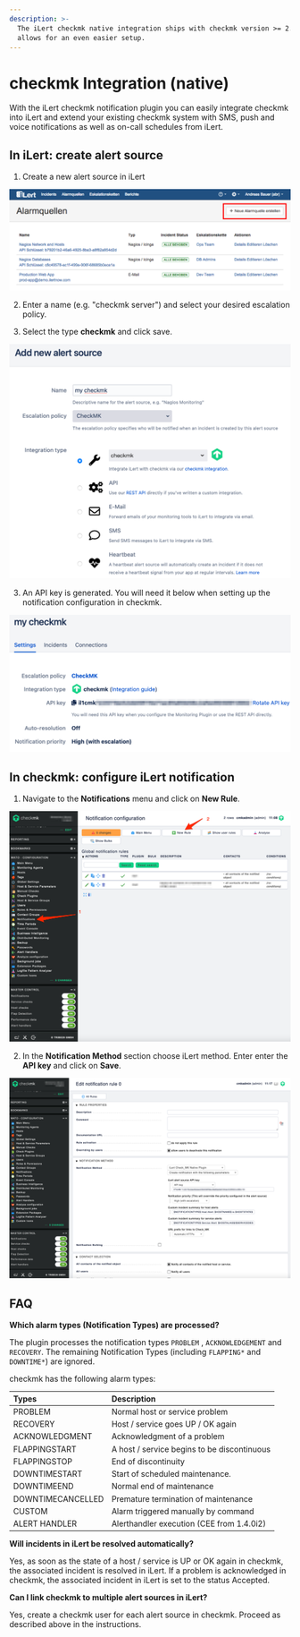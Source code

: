 ```yaml
---
description: >-
  The iLert checkmk native integration ships with checkmk version >= 2.0.0 and
  allows for an even easier setup.
---
```


# checkmk Integration \(native\)

With the iLert checkmk notification plugin you can easily integrate checkmk into iLert and extend your existing checkmk system with SMS, push and voice notifications as well as on-call schedules from iLert. 

## In iLert: create alert source <a id="create-alarm-source"></a>

1. Create a new alert source in iLert

![](../../.gitbook/assets/mk1.png)

2. Enter a name \(e.g. "checkmk server"\) and select your desired escalation policy.

3. Select the type **checkmk** and click save.

![](../../.gitbook/assets/ilert%20%2823%29.png)

3. An API key is generated. You will need it below when setting up the notification configuration in checkmk.

![](../../.gitbook/assets/ilert%20%2822%29.png)

## In checkmk: configure iLert notification <a id="configure-ilert-plugin"></a>

1. Navigate to the **Notifications** menu and click on **New Rule**.

![](../../.gitbook/assets/checkmk_local_site_cmk_-_notification_configuration.png)

2. In the **Notification Method** section choose iLert method. Enter enter the **API key** and click on **Save**.

![](../../.gitbook/assets/checkmk_local_site_cmk_-_edit_notification_rule_0.png)

## FAQ <a id="faq"></a>

**Which alarm types \(Notification Types\) are processed?**

The plugin processes the notification types `PROBLEM` , `ACKNOWLEDGEMENT` and `RECOVERY`. The remaining Notification Types \(including `FLAPPING*` and `DOWNTIME*`\) are ignored.

checkmk has the following alarm types:

| Types | Description |
| :--- | :--- |
| PROBLEM | Normal host or service problem |
| RECOVERY | Host / service goes UP / OK again |
| ACKNOWLEDGMENT | Acknowledgment of a problem |
| FLAPPINGSTART | A host / service begins to be discontinuous |
| FLAPPINGSTOP | End of discontinuity |
| DOWNTIMESTART | Start of scheduled maintenance. |
| DOWNTIMEEND | Normal end of maintenance |
| DOWNTIMECANCELLED | Premature termination of maintenance |
| CUSTOM | Alarm triggered manually by command |
| ALERT HANDLER | Alerthandler execution \(CEE from 1.4.0i2\) |

**Will incidents in iLert be resolved automatically?**

Yes, as soon as the state of a host / service is UP or OK again in checkmk, the associated incident is resolved in iLert. If a problem is acknowledged in checkmk, the associated incident in iLert is set to the status Accepted.

**Can I link checkmk to multiple alert sources in iLert?**

Yes, create a checkmk user for each alert source in checkmk. Proceed as described above in the instructions.

